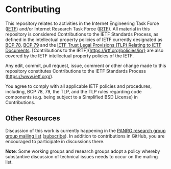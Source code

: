 # Contributing

This repository relates to activities in the Internet Engineering Task Force ([IETF](https://www.ietf.org/)) and/or Internet Research Task Force ([IRTF](https://irtf.org/)). All material in this repository is considered Contributions to the IETF Standards Process, as defined in the intellectual property policies of IETF currently designated as [BCP 78](https://www.rfc-editor.org/info/bcp78), [BCP 79](https://www.rfc-editor.org/info/bcp79) and the [IETF Trust Legal Provisions (TLP) Relating to IETF Documents](http://trustee.ietf.org/trust-legal-provisions.html). [Contributions to the IRTF]{https://irtf.org/policies/ipr} are also covered by the IETF intellectual property policies of the IETF. 

Any edit, commit, pull request, issue, comment or other change made to this
repository constitutes Contributions to the IETF Standards Process
(https://www.ietf.org/).

You agree to comply with all applicable IETF policies and procedures, including,
BCP 78, 79, the TLP, and the TLP rules regarding code components (e.g. being
subject to a Simplified BSD License) in Contributions.

## Other Resources

Discussion of this work is currently happening in the [PANRG research group group mailing list](https://mailarchive.ietf.org/arch/browse/panrg/) ([subscribe](https://www.irtf.org/mailman/listinfo/panrg)).  In addition to contributions in GitHub, you are encouraged to participate in discussions there.

**Note**: Some working groups and research groups adopt a policy whereby substantive discussion of technical issues needs to occur on the mailing list. 